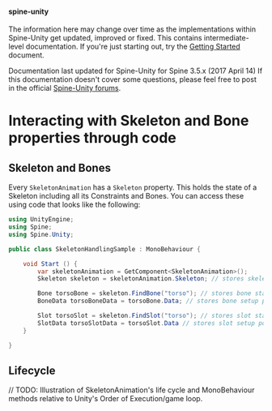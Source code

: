 #### spine-unity
The information here may change over time as the implementations within Spine-Unity get updated, improved or fixed.
This contains intermediate-level documentation. If you're just starting out, try the [Getting Started](/Getting-Started.md) document.

Documentation last updated for Spine-Unity for Spine 3.5.x (2017 April 14)
If this documentation doesn't cover some questions, please feel free to post in the official [Spine-Unity forums](http://esotericsoftware.com/forum/viewforum.php?f=3). 

# Interacting with Skeleton and Bone properties through code

## Skeleton and Bones
Every `SkeletonAnimation` has a `Skeleton` property. This holds the state of a Skeleton including all its Constraints and Bones. You can access these using code that looks like the following:

```csharp
using UnityEngine;
using Spine;
using Spine.Unity;

public class SkeletonHandlingSample : MonoBehaviour {

	void Start () {
		var skeletonAnimation = GetComponent<SkeletonAnimation>();
		Skeleton skeleton = skeletonAnimation.Skeleton; // stores skeleton state

		Bone torsoBone = skeleton.FindBone("torso"); // stores bone state
		BoneData torsoBoneData = torsoBone.Data; // stores bone setup pose info

		Slot torsoSlot = skeleton.FindSlot("torso"); // stores slot state
		SlotData torsoSlotData = torsoSlot.Data // stores slot setup pose info
	}

}
``` 

## Lifecycle
// TODO: Illustration of SkeletonAnimation's life cycle and MonoBehaviour methods relative to Unity's Order of Execution/game loop.


